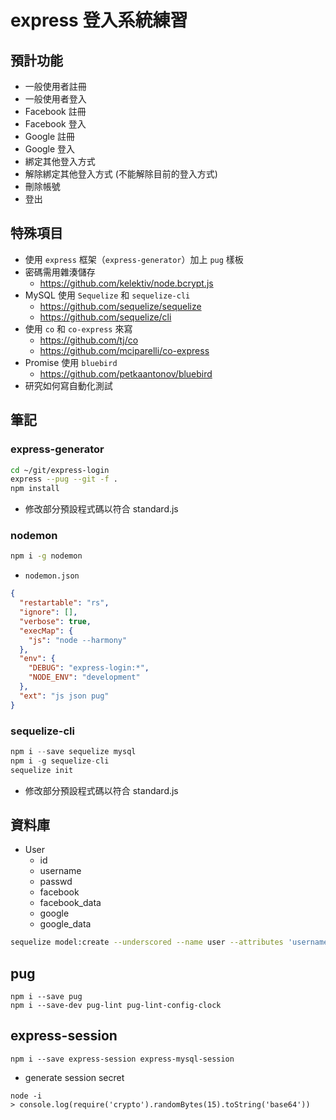 # express 登入系統練習

## 預計功能

* 一般使用者註冊
* 一般使用者登入
* Facebook 註冊
* Facebook 登入
* Google 註冊
* Google 登入
* 綁定其他登入方式
* 解除綁定其他登入方式 (不能解除目前的登入方式)
* 刪除帳號
* 登出

## 特殊項目

* 使用 `express` 框架（`express-generator`）加上 `pug` 樣板
* 密碼需用雜湊儲存
  * <https://github.com/kelektiv/node.bcrypt.js>
* MySQL 使用 `Sequelize` 和 `sequelize-cli`
  * <https://github.com/sequelize/sequelize>
  * <https://github.com/sequelize/cli>
* 使用 `co` 和 `co-express` 來寫
  * <https://github.com/tj/co>
  * <https://github.com/mciparelli/co-express>
* Promise 使用 `bluebird`
  * <https://github.com/petkaantonov/bluebird>
* 研究如何寫自動化測試

## 筆記

### express-generator

```sh
cd ~/git/express-login
express --pug --git -f .
npm install
```

* 修改部分預設程式碼以符合 standard.js

### nodemon

```sh
npm i -g nodemon
```

* `nodemon.json`

```json
{
  "restartable": "rs",
  "ignore": [],
  "verbose": true,
  "execMap": {
    "js": "node --harmony"
  },
  "env": {
    "DEBUG": "express-login:*",
    "NODE_ENV": "development"
  },
  "ext": "js json pug"
}
```

### sequelize-cli

```js
npm i --save sequelize mysql
npm i -g sequelize-cli
sequelize init
```

* 修改部分預設程式碼以符合 standard.js

## 資料庫

* User
  * id
  * username
  * passwd
  * facebook
  * facebook_data
  * google
  * google_data

```sh
sequelize model:create --underscored --name user --attributes 'username:string passwd:string facebook:string facebook_data:text google:string google_data:text'
```

## pug

```
npm i --save pug
npm i --save-dev pug-lint pug-lint-config-clock
```

## express-session

```
npm i --save express-session express-mysql-session
```

* generate session secret

```
node -i
> console.log(require('crypto').randomBytes(15).toString('base64'))
```
